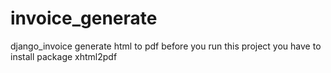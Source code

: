 # invoice_generate
django_invoice generate html to pdf
before you run this project you have to install package xhtml2pdf
